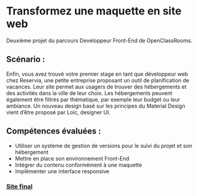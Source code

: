 # Transformez une maquette en site web

Deuxième projet du parcours Developpeur Front-End de OpenClassRooms.

## Scénario :
  
 Enfin, vous avez trouvé votre premier stage en tant que développeur web chez Reservia, une petite entreprise proposant un outil de planification de vacances. Leur site permet  aux usagers de trouver des hébergements et des activités dans la ville de leur choix. Les hébergements peuvent également être filtrés par thématique, par exemple leur budget ou leur ambiance.
Un nouveau design basé sur les principes du Material Design vient d’être proposé par Loïc, designer UI.

## Compétences évaluées :

  * Utiliser un système de gestion de versions pour le suivi du projet et son hébergement
  * Mettre en place son environnement Front-End
  * Intégrer du contenu conformément à une maquette
  * Implémenter une interface responsive

### [Site final](https://achtaitaipai.github.io/charlesCailleteau_2_22-08-2021/)
